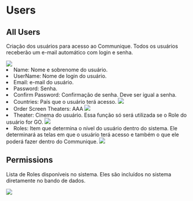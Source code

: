 # Users
<show-structure depth="2"/>

## All Users

Criação dos usuários para acesso ao Communique. Todos os usuários receberão um e-mail automático com login e senha.

<img src="Users_criacao.png"/>

<list type="decimal">
<li>Name: Nome e sobrenome do usuário.</li>
<li>UserName: Nome de login do usuário.</li>
<li>Email: e-mail do usuário.</li>
<li>Password: Senha.</li>
<li>Confirm Password: Confirmação de senha. Deve ser igual a senha.</li>
<li>Countries: País que o usuário terá acesso. <img src="Users_pais.png"/></li>
<li>Order Screen Theaters: AAA <img src="Roles_order.png"/></li>
<li>Theater: Cinema do usuário. Essa função só será utilizada se o Role do usuário for GO. <img src="Users_cine.png"/></li>
<li>Roles: Item que determina o nível do usuário dentro do sistema. Ele determinará as telas em que o usuário terá acesso e também o que ele poderá fazer dentro do Communique.
<img src="Users_roles.png"/></li>
</list>

## Permissions

Lista de Roles disponíveis no sistema. Eles são incluídos no sistema diretamente no bando de dados.

<img src="Roles.png"/>